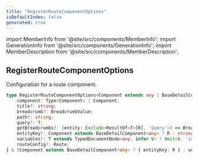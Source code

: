 ```yaml
---
title: "RegisterRouteComponentOptions"
isDefaultIndex: false
generated: true
---
```

<!-- This file was generated from the Vendure source. Do not modify. Instead, re-run the "docs:build" script -->
import MemberInfo from '@site/src/components/MemberInfo';
import GenerationInfo from '@site/src/components/GenerationInfo';
import MemberDescription from '@site/src/components/MemberDescription';


## RegisterRouteComponentOptions

<GenerationInfo sourceFile="packages/admin-ui/src/lib/core/src/extension/register-route-component.ts" sourceLine="19" packageName="@bb-vendure/admin-ui" />

Configuration for a route component.

```ts title="Signature"
type RegisterRouteComponentOptions<Component extends any | BaseDetailComponent<Entity>, Entity extends { id: string; updatedAt?: string }, T extends DocumentNode | TypedDocumentNode<any, { id: string }>, Field extends keyof ResultOf<T>, R extends Field> = {
    component: Type<Component> | Component;
    title?: string;
    breadcrumb?: BreadcrumbValue;
    path?: string;
    query?: T;
    getBreadcrumbs?: (entity: Exclude<ResultOf<T>[R], 'Query'>) => BreadcrumbValue;
    entityKey?: Component extends BaseDetailComponent<any> ? R : string;
    variables?: T extends TypedDocumentNode<any, infer V> ? Omit<V, 'id'> : never;
    routeConfig?: Route;
} & (Component extends BaseDetailComponent<any> ? { entityKey: R } : unknown)
```
